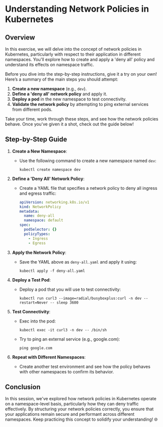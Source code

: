 # Understanding Network Policies in Kubernetes

## Overview

In this exercise, we will delve into the concept of network policies in Kubernetes, particularly with respect to their application in different namespaces. You'll explore how to create and apply a 'deny all' policy and understand its effects on namespace traffic.

Before you dive into the step-by-step instructions, give it a try on your own! Here’s a summary of the main steps you should attempt:

1. **Create a new namespace** (e.g., `dev`).
2. **Define a 'deny all' network policy** and apply it.
3. **Deploy a pod** in the new namespace to test connectivity.
4. **Validate the network policy** by attempting to ping external services from different pods.

Take your time, work through these steps, and see how the network policies behave. Once you've given it a shot, check out the guide below!

## Step-by-Step Guide

1. **Create a New Namespace**:

   - Use the following command to create a new namespace named `dev`:
     ```shell
     kubectl create namespace dev
     ```

2. **Define a 'Deny All' Network Policy**:

   - Create a YAML file that specifies a network policy to deny all ingress and egress traffic:
     ```yaml
     apiVersion: networking.k8s.io/v1
     kind: NetworkPolicy
     metadata:
       name: deny-all
       namespace: default
     spec:
       podSelector: {}
       policyTypes:
         - Ingress
         - Egress
     ```

3. **Apply the Network Policy**:

   - Save the YAML above as `deny-all.yaml` and apply it using:
     ```shell
     kubectl apply -f deny-all.yaml
     ```

4. **Deploy a Test Pod**:

   - Deploy a pod that you will use to test connectivity:
     ```shell
     kubectl run curl3 --image=radial/busyboxplus:curl -n dev --restart=Never -- sleep 3600
     ```

5. **Test Connectivity**:

   - Exec into the pod:
     ```shell
     kubectl exec -it curl3 -n dev -- /bin/sh
     ```
   - Try to ping an external service (e.g., google.com):
     ```shell
     ping google.com
     ```

6. **Repeat with Different Namespaces**:
   - Create another test environment and see how the policy behaves with other namespaces to confirm its behavior.

## Conclusion

In this session, we've explored how network policies in Kubernetes operate on a namespace-level basis, particularly how they can deny traffic effectively. By structuring your network policies correctly, you ensure that your applications remain secure and performant across different namespaces. Keep practicing this concept to solidify your understanding! 🌐
